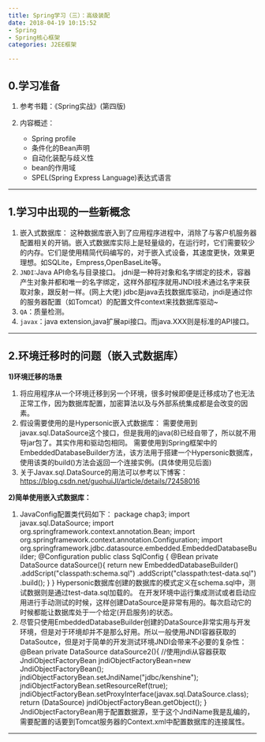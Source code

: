 ```yaml
---
title: Spring学习（三）：高级装配
date: 2018-04-19 10:15:52
- Spring
- Spring核心框架
categories: J2EE框架

---
```

## 0.学习准备
1. 参考书籍：《Spring实战》(第四版)

2. 内容概述：
	- Spring profile
	- 条件化的Bean声明
	- 自动化装配与歧义性
	- bean的作用域
	- SPEL(Spring Express Language)表达式语言

---
## 1.学习中出现的一些新概念
1. 嵌入式数据库：
这种数据库嵌入到了应用程序进程中，消除了与客户机服务器配置相关的开销。嵌入式数据库实际上是轻量级的，在运行时，它们需要较少的内存。它们是使用精简代码编写的，对于嵌入式设备，其速度更快，效果更理想。如SQLite，Empress,OpenBaseLite等。
2. `JNDI`:Java API命名与目录接口。
jdni是一种将对象和名字绑定的技术，容器产生对象并都和唯一的名字绑定，这样外部程序就用JNDI技术通过名字来获取对象，跟反射一样。(网上大佬)
jdbc是java去找数据库驱动，jndi是通过你的服务器配置（如Tomcat）的配置文件context来找数据库驱动~
3. `QA`：质量检测。
4. `javax`：java extension,java扩展api接口。而java.XXX则是标准的API接口。

---
## 2.环境迁移时的问题（嵌入式数据库）
**1)环境迁移的场景**
1. 将应用程序从一个环境迁移到另一个环境，很多时候即便是迁移成功了也无法正常工作，因为数据库配置，加密算法以及与外部系统集成都是会改变的因素。
2. 假设需要使用的是Hypersonic嵌入式数据库：
需要使用到javax.sql.DataSource这个接口，但是我用的java(8)已经自带了，所以就不用导jar包了。其实作用和驱动包相同。
需要使用到Spring框架中的EmbeddedDatabaseBuilder方法，该方法用于搭建一个Hypersonic数据库，使用该类的build()方法会返回一个连接实例。(具体使用见后面)
3. 关于Javax.sql.DataSource的用法可以参考以下博客：
<https://blog.csdn.net/guohuiJI/article/details/72458016>

**2)简单使用嵌入式数据库：**
1. JavaConfig配置类代码如下：
		package chap3;
		import javax.sql.DataSource;
		import org.springframework.context.annotation.Bean;
		import org.springframework.context.annotation.Configuration;
		import org.springframework.jdbc.datasource.embedded.EmbeddedDatabaseBuilder;
		@Configuration
		public class SqlConfig {
			@Bean
			private DataSource dataSource(){
				return new EmbeddedDatabaseBuilder()
				.addScript("classpath:schema.sql")
				.addScript("classpath:test-data.sql")
				.build();
			}
		}
Hypersonic数据库创建的数据库的模式定义在schema.sql中，测试数据则是通过test-data.sql加载的。
在开发环境中运行集成测试或者启动应用进行手动测试的时候，这样创建DataSource是非常有用的。每次启动它的时候都能让数据库处于一个给定(开启服务)的状态。
2. 尽管只使用EmbeddedDatabaseBuilder创建的DataSource非常实用与开发环境，但是对于环境却并不是那么好用。所以一般使用JNDI容器获取的DataSoutce，但是对于简单的开发测试环境JNDI会带来不必要的复杂性：
		@Bean
		private DataSource dataSource2(){
			//使用jndi从容器获取
			JndiObjectFactoryBean jndiObjectFactoryBean=new JndiObjectFactoryBean();
			jndiObjectFactoryBean.setJndiName("jdbc/kenshine");
			jndiObjectFactoryBean.setResourceRef(true);
			jndiObjectFactoryBean.setProxyInterface(javax.sql.DataSource.class);
			return (DataSource) jndiObjectFactoryBean.getObject();
		}
JndiObjectFactoryBean用于配置数据源，至于这个JndiName我是乱编的，需要配置的话要到Tomcat服务器的Context.xml中配置数据库的连接属性。


---

